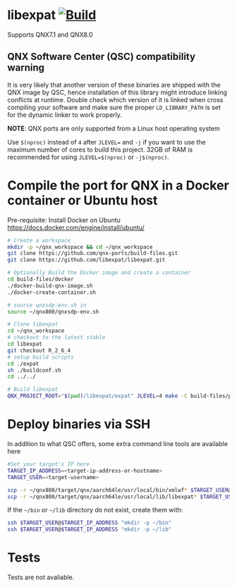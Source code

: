 # libexpat [![Build](https://github.com/qnx-ports/build-files/actions/workflows/libexpat.yml/badge.svg)](https://github.com/qnx-ports/build-files/actions/workflows/libexpat.yml)

Supports QNX7.1 and QNX8.0

## QNX Software Center (QSC) compatibility warning

It is very likely that another version of these binaries are shipped with the QNX image by QSC, hence installation of this library might introduce linking conflicts at runtime. Double check which version of it is linked when cross compiling your software and make sure the proper `LD_LIBRARY_PATH` is set for the dynamic linker to work properly.

**NOTE**: QNX ports are only supported from a Linux host operating system

Use `$(nproc)` instead of `4` after `JLEVEL=` and `-j` if you want to use the maximum number of cores to build this project.
32GB of RAM is recommended for using `JLEVEL=$(nproc)` or `-j$(nproc)`.

# Compile the port for QNX in a Docker container or Ubuntu host

Pre-requisite: Install Docker on Ubuntu https://docs.docker.com/engine/install/ubuntu/
```bash
# Create a workspace
mkdir -p ~/qnx_workspace && cd ~/qnx_workspace
git clone https://github.com/qnx-ports/build-files.git
git clone https://github.com/libexpat/libexpat.git

# Optionally Build the Docker image and create a container
cd build-files/docker
./docker-build-qnx-image.sh
./docker-create-container.sh

# source qnxsdp-env.sh in
source ~/qnx800/qnxsdp-env.sh

# Clone libexpat
cd ~/qnx_workspace
# checkout to the latest stable
cd libexpat
git checkout R_2_6_4
# setup build scripts
cd ./expat
sh ./buildconf.sh
cd ../../

# Build libexpat
QNX_PROJECT_ROOT="$(pwd)/libexpat/expat" JLEVEL=4 make -C build-files/ports/libexpat install
```

# Deploy binaries via SSH
In addition to what QSC offers, some extra command line tools are available here
```bash
#Set your target's IP here
TARGET_IP_ADDRESS=<target-ip-address-or-hostname>
TARGET_USER=<target-username>

scp -r ~/qnx800/target/qnx/aarch64le/usr/local/bin/xmlwf* $TARGET_USER@$TARGET_IP_ADDRESS:~/bin
scp -r ~/qnx800/target/qnx/aarch64le/usr/local/lib/libexpat* $TARGET_USER@$TARGET_IP_ADDRESS:~/lib
```

If the `~/bin` or `~/lib` directory do not exist, create them with:
```bash
ssh $TARGET_USER@$TARGET_IP_ADDRESS "mkdir -p ~/bin"
ssh $TARGET_USER@$TARGET_IP_ADDRESS "mkdir -p ~/lib"
````

# Tests
Tests are not avaliable.

